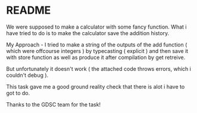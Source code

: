 # README
We were supposed to make a calculator with some fancy function. What i have tried to do is to make the calculator save the addition history.

My Approach - I tried to make a string of the outputs of the add function ( which were offcourse integers ) by typecasting ( explicit ) and then save it with store function as well as produce it after compilation by get retreive. 

But unfortunately it doesn't work  ( the attached code throws errors, which i couldn't debug ).

This task gave me a good ground reality check that there is alot i have to got to do. 

Thanks to the GDSC team for the task!


